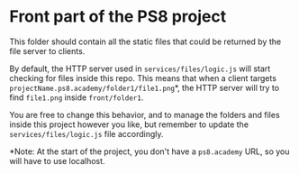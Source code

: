 # Front part of the PS8 project

This folder should contain all the static files that could be returned by the file server to clients.

By default, the HTTP server used in `services/files/logic.js` will start checking for files inside this repo.
This means that when a client targets `projectName.ps8.academy/folder1/file1.png`\*,
the HTTP server will try to find `file1.png` inside `front/folder1`.

You are free to change this behavior, and to manage the folders and files inside this project however you like,
but remember to update the `services/files/logic.js` file accordingly.

\*Note: At the start of the project, you don't have a `ps8.academy` URL, so you will have to use localhost.
